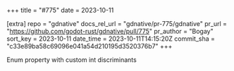 +++
title = "#775"
date = 2023-10-11

[extra]
repo = "gdnative"
docs_rel_url = "gdnative/pr-775/gdnative"
pr_url = "https://github.com/godot-rust/gdnative/pull/775"
pr_author = "Bogay"
sort_key = 2023-10-11
date_time = 2023-10-11T14:15:20Z
commit_sha = "c33e89ba58c69096e041a54d210195d3520376b7"
+++

Enum property with custom int discriminants
